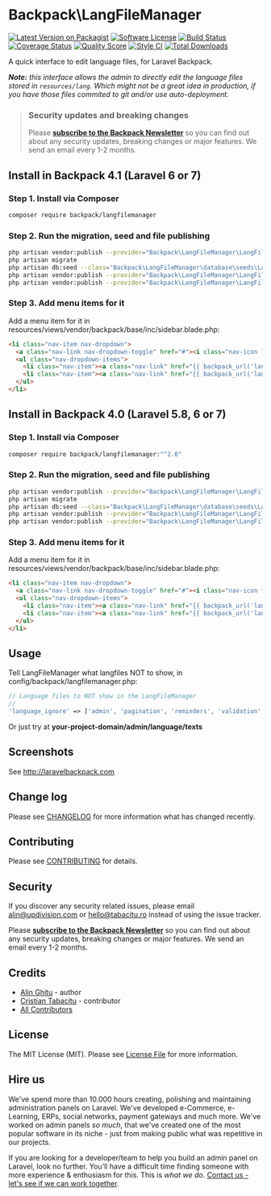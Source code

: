 # Backpack\LangFileManager

[![Latest Version on Packagist][ico-version]][link-packagist]
[![Software License][ico-license]](LICENSE.md)
[![Build Status](https://img.shields.io/travis/Laravel-Backpack/langfilemanager/master.svg?style=flat-square)](https://travis-ci.org/Laravel-Backpack/langfilemanager)
[![Coverage Status][ico-scrutinizer]][link-scrutinizer]
[![Quality Score][ico-code-quality]][link-code-quality]
[![Style CI](https://styleci.io/repos/53691643/shield)](https://styleci.io/repos/53691643)
[![Total Downloads][ico-downloads]][link-downloads]

A quick interface to edit language files, for Laravel Backpack. 

_**Note:** this interface allows the admin to directly edit the language files stored in ```resources/lang```. Which might not be a great idea in production, if you have those files commited to git and/or use auto-deployment._

> ### Security updates and breaking changes
> Please **[subscribe to the Backpack Newsletter](http://backpackforlaravel.com/newsletter)** so you can find out about any security updates, breaking changes or major features. We send an email every 1-2 months.

## Install in Backpack 4.1 (Laravel 6 or 7)

### Step 1. Install via Composer

``` bash
composer require backpack/langfilemanager
```

### Step 2. Run the migration, seed and file publishing

``` bash
php artisan vendor:publish --provider="Backpack\LangFileManager\LangFileManagerServiceProvider" --tag="migrations" #publish the migration file
php artisan migrate
php artisan db:seed --class="Backpack\LangFileManager\database\seeds\LanguageTableSeeder"
php artisan vendor:publish --provider="Backpack\LangFileManager\LangFileManagerServiceProvider" --tag="config" #publish the config file
php artisan vendor:publish --provider="Backpack\LangFileManager\LangFileManagerServiceProvider" --tag="lang" #publish the lang files
```

### Step 3. Add menu items for it

Add a menu item for it in resources/views/vendor/backpack/base/inc/sidebar.blade.php:

```html
<li class="nav-item nav-dropdown">
  <a class="nav-link nav-dropdown-toggle" href="#"><i class="nav-icon la la-globe"></i> Translations</a>
  <ul class="nav-dropdown-items">
    <li class="nav-item"><a class="nav-link" href="{{ backpack_url('language') }}"><i class="nav-icon la la-flag-checkered"></i> Languages</a></li>
    <li class="nav-item"><a class="nav-link" href="{{ backpack_url('language/texts') }}"><i class="nav-icon la la-language"></i> Site texts</a></li>
  </ul>
</li>
```

## Install in Backpack 4.0 (Laravel 5.8, 6 or 7)

### Step 1. Install via Composer

``` bash
composer require backpack/langfilemanager:"^2.0"
```

### Step 2. Run the migration, seed and file publishing

``` bash
php artisan vendor:publish --provider="Backpack\LangFileManager\LangFileManagerServiceProvider" --tag="migrations" #publish the migration file
php artisan migrate
php artisan db:seed --class="Backpack\LangFileManager\database\seeds\LanguageTableSeeder"
php artisan vendor:publish --provider="Backpack\LangFileManager\LangFileManagerServiceProvider" --tag="config" #publish the config file
php artisan vendor:publish --provider="Backpack\LangFileManager\LangFileManagerServiceProvider" --tag="lang" #publish the lang files
```

### Step 3. Add menu items for it

Add a menu item for it in resources/views/vendor/backpack/base/inc/sidebar.blade.php:

```html
<li class="nav-item nav-dropdown">
  <a class="nav-link nav-dropdown-toggle" href="#"><i class="nav-icon fa fa-globe"></i> Translations</a>
  <ul class="nav-dropdown-items">
    <li class="nav-item"><a class="nav-link" href="{{ backpack_url('language') }}"><i class="nav-icon fa fa-flag-checkered"></i> Languages</a></li>
    <li class="nav-item"><a class="nav-link" href="{{ backpack_url('language/texts') }}"><i class="nav-icon fa fa-language"></i> Site texts</a></li>
  </ul>
</li>
```

## Usage

Tell LangFileManager what langfiles NOT to show, in config/backpack/langfilemanager.php:

``` php
// Language files to NOT show in the LangFileManager
//
'language_ignore' => ['admin', 'pagination', 'reminders', 'validation', 'log', 'crud'],
```

Or just try at **your-project-domain/admin/language/texts**

## Screenshots

See http://laravelbackpack.com

## Change log

Please see [CHANGELOG](CHANGELOG.md) for more information what has changed recently.


## Contributing

Please see [CONTRIBUTING](CONTRIBUTING.md) for details.


## Security

If you discover any security related issues, please email alin@updivision.com or hello@tabacitu.ro instead of using the issue tracker.

Please **[subscribe to the Backpack Newsletter](http://backpackforlaravel.com/newsletter)** so you can find out about any security updates, breaking changes or major features. We send an email every 1-2 months.

## Credits

- [Alin Ghitu][link-author] - author
- [Cristian Tabacitu][link-author-2] - contributor
- [All Contributors][link-contributors]


## License

The MIT License (MIT). Please see [License File](LICENSE.md) for more information.

## Hire us

We've spend more than 10.000 hours creating, polishing and maintaining administration panels on Laravel. We've developed e-Commerce, e-Learning, ERPs, social networks, payment gateways and much more. We've worked on admin panels _so much_, that we've created one of the most popular software in its niche - just from making public what was repetitive in our projects.

If you are looking for a developer/team to help you build an admin panel on Laravel, look no further. You'll have a difficult time finding someone with more experience & enthusiasm for this. This is _what we do_. [Contact us - let's see if we can work together](https://backpackforlaravel.com/need-freelancer-or-development-team).


[ico-version]: https://img.shields.io/packagist/v/backpack/langfilemanager.svg?style=flat-square
[ico-license]: https://img.shields.io/badge/license-MIT-brightgreen.svg?style=flat-square
[ico-travis]: https://img.shields.io/travis/laravel-backpack/langfilemanager/master.svg?style=flat-square
[ico-scrutinizer]: https://img.shields.io/scrutinizer/coverage/g/laravel-backpack/langfilemanager.svg?style=flat-square
[ico-code-quality]: https://img.shields.io/scrutinizer/g/laravel-backpack/langfilemanager.svg?style=flat-square
[ico-downloads]: https://img.shields.io/packagist/dt/backpack/langfilemanager.svg?style=flat-square

[link-packagist]: https://packagist.org/packages/backpack/langfilemanager
[link-travis]: https://travis-ci.org/laravel-backpack/langfilemanager
[link-scrutinizer]: https://scrutinizer-ci.com/g/laravel-backpack/langfilemanager/code-structure
[link-code-quality]: https://scrutinizer-ci.com/g/laravel-backpack/langfilemanager
[link-downloads]: https://packagist.org/packages/backpack/langfilemanager
[link-author]: https://github.com/ghitu
[link-author-2]: http://tabacitu.ro
[link-contributors]: ../../contributors
